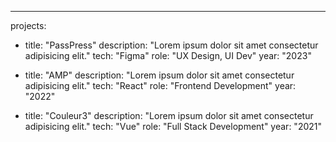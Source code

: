 ---
projects:
  - title: "PassPress"
    description: "Lorem ipsum dolor sit amet consectetur adipisicing elit."
    tech: "Figma"
    role: "UX Design, UI Dev"
    year: "2023"

  - title: "AMP"
    description: "Lorem ipsum dolor sit amet consectetur adipisicing elit."
    tech: "React"
    role: "Frontend Development"
    year: "2022"

  - title: "Couleur3"
    description: "Lorem ipsum dolor sit amet consectetur adipisicing elit."
    tech: "Vue"
    role: "Full Stack Development"
    year: "2021"
